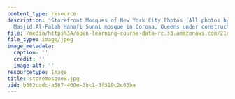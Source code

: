 ```yaml
---
content_type: resource
description: 'Storefront Mosques of New York City Photos (All photos by Susan Slyomovics):
  Masjid Al-Falah Hanafi Sunni mosque in Corona, Queens under construction.'
file: /media/https%3A/open-learning-course-data-rc.s3.amazonaws.com/21a-453-anthropology-of-the-middle-east-spring-2004/b382cadca587460e3bc18f319c2c63ba_storemosque8.jpg
file_type: image/jpeg
image_metadata:
  caption: ''
  credit: ''
  image-alt: ''
resourcetype: Image
title: storemosque8.jpg
uid: b382cadc-a587-460e-3bc1-8f319c2c63ba
---
```

